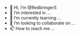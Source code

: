 - 👋 Hi, I’m @RedbringerS
- 👀 I’m interested in ...
- 🌱 I’m currently learning ...
- 💞️ I’m looking to collaborate on ...
- 📫 How to reach me ...

<!---
RedbringerS/RedbringerS is a ✨ special ✨ repository because its `README.md` (this file) appears on your GitHub profile.
You can click the Preview link to take a look at your changes.
--->
